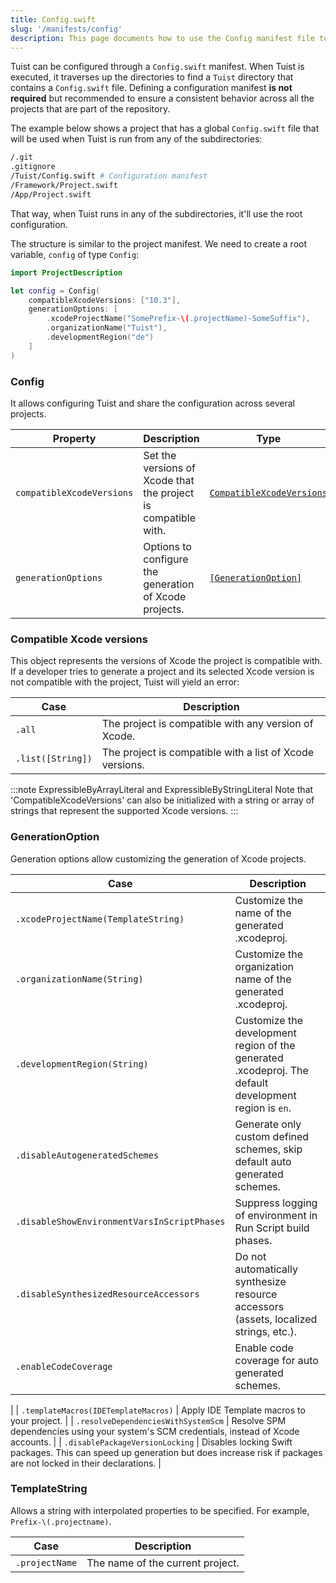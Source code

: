 ```yaml
---
title: Config.swift
slug: '/manifests/config'
description: This page documents how to use the Config manifest file to configure Tuist's functionalities globally.
---
```


Tuist can be configured through a `Config.swift` manifest.
When Tuist is executed, it traverses up the directories to find a `Tuist` directory that contains a `Config.swift` file.
Defining a configuration manifest **is not required** but recommended to ensure a consistent behavior across all the projects that are part of the repository.

The example below shows a project that has a global `Config.swift` file that will be used when Tuist is run from any of the subdirectories:

```bash
/.git
.gitignore
/Tuist/Config.swift # Configuration manifest
/Framework/Project.swift
/App/Project.swift
```

That way, when Tuist runs in any of the subdirectories, it'll use the root configuration.

The structure is similar to the project manifest. We need to create a root variable, `config` of type `Config`:

```swift
import ProjectDescription

let config = Config(
    compatibleXcodeVersions: ["10.3"],
    generationOptions: [
        .xcodeProjectName("SomePrefix-\(.projectName)-SomeSuffix"),
        .organizationName("Tuist"),
        .developmentRegion("de")
    ]
)
```

### Config

It allows configuring Tuist and share the configuration across several projects.

| Property                  | Description                                                    | Type                                                    | Required | Default |
| ------------------------- | -------------------------------------------------------------- | ------------------------------------------------------- | -------- | ------- |
| `compatibleXcodeVersions` | Set the versions of Xcode that the project is compatible with. | [`CompatibleXcodeVersions`](#compatible-xcode-versions) | No       | `.all`  |
| `generationOptions`       | Options to configure the generation of Xcode projects.         | [`[GenerationOption]`](#generationoption)               | No       | `[]`    |

### Compatible Xcode versions

This object represents the versions of Xcode the project is compatible with. If a developer tries to generate a project and its selected Xcode version is not compatible with the project, Tuist will yield an error:

| Case              | Description                                              |
| ----------------- | -------------------------------------------------------- |
| `.all`            | The project is compatible with any version of Xcode.     |
| `.list([String])` | The project is compatible with a list of Xcode versions. |

:::note ExpressibleByArrayLiteral and ExpressibleByStringLiteral
Note that 'CompatibleXcodeVersions' can also be initialized with a string or array of strings that represent the supported Xcode versions.
:::

### GenerationOption

Generation options allow customizing the generation of Xcode projects.

| Case                                        | Description                                                                                                                            |
| ------------------------------------------- | -------------------------------------------------------------------------------------------------------------------------------------- |
| `.xcodeProjectName(TemplateString)`         | Customize the name of the generated .xcodeproj.                                                                                        |
| `.organizationName(String)`                 | Customize the organization name of the generated .xcodeproj.                                                                           |
| `.developmentRegion(String)`                | Customize the development region of the generated .xcodeproj. The default development region is `en`.                                  |
| `.disableAutogeneratedSchemes`              | Generate only custom defined schemes, skip default auto generated schemes.                                                             |
| `.disableShowEnvironmentVarsInScriptPhases` | Suppress logging of environment in Run Script build phases.                                                                            |
| `.disableSynthesizedResourceAccessors`      | Do not automatically synthesize resource accessors (assets, localized strings, etc.).                                                  |
| `.enableCodeCoverage`                       | Enable code coverage for auto generated schemes.
|
| `.templateMacros(IDETemplateMacros)`        | Apply IDE Template macros to your project.                                                                                             |
| `.resolveDependenciesWithSystemScm`         | Resolve SPM dependencies using your system's SCM credentials, instead of Xcode accounts.                                               |
| `.disablePackageVersionLocking`             | Disables locking Swift packages. This can speed up generation but does increase risk if packages are not locked in their declarations. |

### TemplateString

Allows a string with interpolated properties to be specified. For example, `Prefix-\(.projectname)`.

| Case           | Description                      |
| -------------- | -------------------------------- |
| `.projectName` | The name of the current project. |
